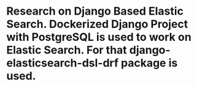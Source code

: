 # Research on Django Based Elastic Search. Dockerized Django Project with PostgreSQL is used to work on Elastic Search. For that django-elasticsearch-dsl-drf package is used.
